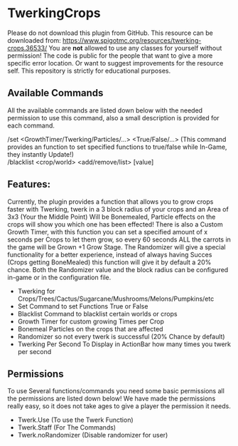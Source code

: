 # TwerkingCrops
Please do not download this plugin from GitHub. This resource can be downloaded from: https://www.spigotmc.org/resources/twerking-crops.36533/
You are **not** allowed to use any classes for yourself without permission! The code is public for the people that want to give a more specific error location.
Or want to suggest improvements for the resource self. This repository is strictly for educational purposes.

## Available Commands
All the available commands are listed down below with the needed
permission to use this command, also a small description is provided
for each command.

/set <GrowthTimer/Twerking/Particles/...> <True/False/...> (This command provides an function to set specified functions to true/false while In-Game, they instantly Update!)<br>
/blacklist <crop/world> <add/remove/list> [value]

## Features:
Currently, the plugin provides a function that allows you to grow crops faster with Twerking, twerk in a 3 block radius of your crops and an Area of 3x3 (Your the Middle Point) Will be Bonemealed, Particle effects on the crops will show you which one has been effected!
There is also a Custom Growth Timer, with this function you can set a specified amount of x seconds per Crops to let them grow, so every 60 seconds ALL the carrots in the game will be Grown +1 Grow Stage.
The Randomizer will give a special functionality for a better experience, instead of always having Succes (Crops getting BoneMealed) this function will give it by default a 20% chance.
Both the Randomizer value and the block radius can be configured in-game or in the configuration file.

- Twerking for Crops/Trees/Cactus/Sugarcane/Mushrooms/Melons/Pumpkins/etc
- Set Command to set Functions True or False
- Blacklist Command to blacklist certain worlds or crops
- Growth Timer for custom growing Times per Crop
- Bonemeal Particles on the crops that are affected
- Randomizer so not every twerk is successful (20% Chance by default)
- Twerking Per Second To Display in ActionBar how many times you twerk per second


## Permissions
To use Several functions/commands you need some basic permissions all the permissions are listed down below! We have made the permissions really easy, so it does not take ages to give a player the permission it needs.

- Twerk.Use (To use the Twerk Function)
- Twerk.Staff (For The Commands)
- Twerk.noRandomizer (Disable randomizer for user)

